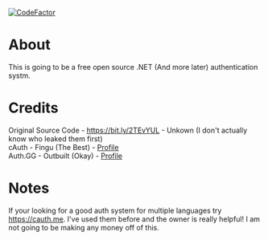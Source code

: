 [![CodeFactor](https://www.codefactor.io/repository/github/yungsamzy/simpauth/badge)](https://www.codefactor.io/repository/github/yungsamzy/simpauth)

# About 
 
This is going to be a free open source .NET (And more later) authentication systm.  

# Credits

Original Source Code - https://bit.ly/2TEvYUL - Unkown (I don't actually know who leaked them first)  
cAuth - Fingu (The Best) - [Profile](https://github.com/Finguimbrine)  
Auth.GG - Outbuilt (Okay) - [Profile](https://github.com/Outbuilt)  

# Notes

If your looking for a good auth system for multiple languages try https://cauth.me. I've used them before and the owner is really helpful!
I am not going to be making any money off of this.

